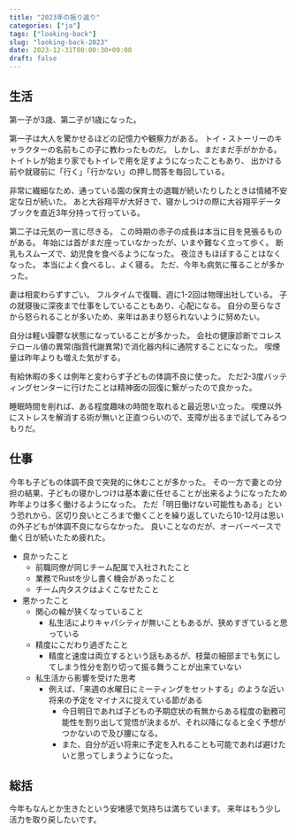 ```yaml
---
title: "2023年の振り返り"
categories: ["ja"]
tags: ["looking-back"]
slug: "looking-back-2023"
date: 2023-12-31T00:00:30+09:00
draft: false
---
```


## 生活

第一子が3歳、第二子が1歳になった。

第一子は大人を驚かせるほどの記憶力や観察力がある。
トイ・ストーリーのキャラクターの名前もこの子に教わったものだ。
しかし、まだまだ手がかかる。
トイトレが始まり家でもトイレで用を足すようになったこともあり、 出かける前や就寝前に「行く」「行かない」の押し問答を毎回している。

<!--more-->
非常に繊細なため、通っている園の保育士の退職が続いたりしたときは情緒不安定な日が続いた。
あと大谷翔平が大好きで、寝かしつけの際に大谷翔平データブックを直近3年分持って行っている。


第二子は元気の一言に尽きる。
この時期の赤子の成長は本当に目を見張るものがある。
年始には首がまだ座っていなかったが、いまや難なく立って歩く。
断乳もスムーズで、幼児食を食べるようになった。
夜泣きもほぼすることはなくなった。
本当によく食べるし、よく寝る。
ただ、今年も病気に罹ることが多かった。


妻は相変わらずすごい。
フルタイムで復職、週に1-2回は物理出社している。
子の就寝後に深夜まで仕事をしていることもあり、心配になる。
自分の至らなさから怒られることが多いため、来年はあまり怒られないように努めたい。


自分は軽い躁鬱な状態になっていることが多かった。
会社の健康診断でコレステロール値の異常(脂質代謝異常)で消化器内科に通院することになった。
喫煙量は昨年よりも増えた気がする。

有給休暇の多くは例年と変わらず子どもの体調不良に使った。
ただ2-3度バッティングセンターに行けたことは精神面の回復に繋がったので良かった。

睡眠時間を削れば、ある程度趣味の時間を取れると最近思い立った。
喫煙以外にストレスを解消する術が無いと正直つらいので、支障が出るまで試してみるつもりだ。

## 仕事

今年も子どもの体調不良で突発的に休むことが多かった。
その一方で妻との分担の結果、子どもの寝かしつけは基本妻に任せることが出来るようになったため昨年よりは多く働けるようになった。
ただ「明日働けない可能性もある」という恐れから、区切り良いところまで働くことを繰り返していたら10-12月は思いの外子どもが体調不良にならなかった。
良いことなのだが、オーバーペースで働く日が続いたため疲れた。


- 良かったこと
  - 前職同僚が同じチーム配属で入社されたこと
  - 業務でRustを少し書く機会があったこと
  - チーム内タスクはよくこなせたこと
- 悪かったこと
  - 関心の輪が狭くなっていること
    - 私生活によりキャパシティが無いこともあるが、狭めすぎていると思っている
  - 精度にこだわり過ぎたこと
    - 精度と速度は両立するという話もあるが、枝葉の細部までも気にしてしまう性分を割り切って振る舞うことが出来ていない
  - 私生活から影響を受けた思考
    - 例えば、「来週の水曜日にミーティングをセットする」のような近い将来の予定をマイナスに捉えている節がある
      - 今日明日であれば子どもの予期症状の有無からある程度の勤務可能性を割り出して覚悟が決まるが、それ以降になると全く予想がつかないので及び腰になる。
      - また、自分が近い将来に予定を入れることも可能であれば避けたいと思ってしまうようになった。

## 総括

今年もなんとか生きたという安堵感で気持ちは満ちています。
来年はもう少し活力を取り戻したいです。
